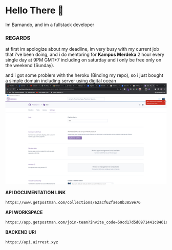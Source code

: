 # Hello There 👋
Im Barnando, and im a fullstack developer
### REGARDS
at first im apologize about my deadline, im very busy with my current job that i've been doing, and i do mentoring for **Kampus Merdeka** 2 hour every single day at 9PM GMT+7 including on saturday and i only be free only on the weekend (Sunday).

and i got some problem with the heroku (Binding my repo), so i just bought a simple domain including server using digital ocean
<img src="./.github/images/ErrorHeroku.png"/>



**API DOCUMENTATION LINK**

```bash
https://www.getpostman.com/collections/62acf62fae58b3859e76
```
**API WORKSPACE**
```bash
https://app.getpostman.com/join-team?invite_code=59cd17d5d0971441c8461a657f82d397&target_code=96d47a00a6530a3d8c2bbabc1cec6f52
```

**BACKEND URI**
```bash
https://api.airrest.xyz
```
